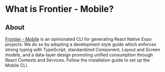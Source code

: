 # What is Frontier - Mobile?

## About

[Frontier - Mobile](https://github.com/realdecoy/frontier/tree/development/src/commands/mobile) is an opinionated CLI for generating React Native Expo projects. We do so by adopting a development style guide which enforces strong typing with TypeScript, standardized Component, Layout and Screen models,
and a data-layer design promoting unified consumption through React Contexts and Services.
Follow the installation guide to set up the Mobile CLI.

